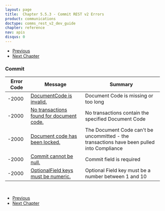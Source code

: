 ```yaml
---
layout: page
title:  Chapter 5.5.3 - Commit REST v2 Errors
product: communications
doctype: comms_rest_v2_dev_guide
chapter: reference
nav: apis
disqus: 0
---
```


<ul class="pager">
  <li class="previous"><a href="/communications/dev-guide_rest_v2/reference/calculate-tax-errors/"><i class="glyphicon glyphicon-chevron-left"></i>Previous</a></li>
  <li class="next"><a href="/communications/dev-guide_rest_v2/calculating-tax-offline/">Next Chapter<i class="glyphicon glyphicon-chevron-right"></i></a></li>
</ul>

<h3>Commit</h3>
<div class="mobile-table">
  <table class="styled-table">
    <thead>
      <tr>
        <th>Error Code</th>
        <th>Message</th>
        <th>Summary</th>
      </tr>
    </thead>
    <tbody>
    <!--LKK - 1/21/19 - There should be many more errors in this section, but just about all of the expected OptionalField errors are generated Internal Server 500 errors or no errors at all (PLAT-8033)-->
      <tr>
        <td>-2000</td>
        <td><a class="dev-guide-link" href="/communications/dev-guide_rest_v2/reference/commit-errors/document-code-is-invalid/">DocumentCode is invalid.</a></td>
        <td>Document Code is missing or too long</td>
      </tr>
      <tr>
        <td>-2000</td>
        <td><a class="dev-guide-link" href="/communications/dev-guide_rest_v2/reference/commit-errors/no-transactions-found-for-document-code/">No transactions found for document code.</a></td>
        <td>No transactions contain the specified Document Code</td>
      </tr>
      <tr>
        <td>-2000</td>
        <td><a class="dev-guide-link" href="/communications/dev-guide_rest_v2/reference/commit-errors/document-code-has-been-locked/">Document code has been locked.</a></td>
        <td>The Document Code can't be uncommitted - the transactions have been pulled into Compliance</td>
      </tr>
      <tr>
        <td>-2000</td>
        <td><a class="dev-guide-link" href="/communications/dev-guide_rest_v2/reference/commit-errors/commit-cannot-be-null/">Commit cannot be null.</a></td>
        <td>Commit field is required</td>
      </tr>
      <tr>
        <td>-2000</td>
        <td><a class="dev-guide-link" href="/communications/dev-guide_rest_v2/reference/commit-errors/numeric-optional-field-key/">OptionalField keys must be numeric.</a></td>
        <td>Optional Field key must be a number between 1 and 10</td>
      </tr>
    </tbody>
  </table>
</div>
<br/>

<ul class="pager">
  <li class="previous"><a href="/communications/dev-guide_rest_v2/reference/calculate-tax-errors/"><i class="glyphicon glyphicon-chevron-left"></i>Previous</a></li>
  <li class="next"><a href="/communications/dev-guide_rest_v2/calculating-tax-offline/">Next Chapter<i class="glyphicon glyphicon-chevron-right"></i></a></li>
</ul>